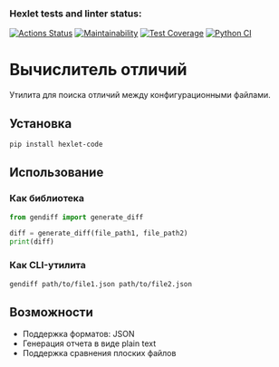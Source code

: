 ### Hexlet tests and linter status:
[![Actions Status](https://github.com/shtoporrr/python-project-50/actions/workflows/hexlet-check.yml/badge.svg)](https://github.com/shtoporrr/python-project-50/actions)
[![Maintainability](https://qlty.sh/gh/shtoporrr/projects/python-project-50/maintainability)](https://qlty.sh/gh/shtoporrr/projects/python-project-50/maintainability)
[![Test Coverage](https://qlty.sh/gh/shtoporrr/projects/python-project-50/test_coverage)](https://qlty.sh/gh/shtoporrr/projects/python-project-50/test_coverage)
[![Python CI](https://github.com/shtoporrr/python-project-50/actions/workflows/python-ci.yml/badge.svg)](https://github.com/shtoporrr/python-project-50/actions/workflows/python-ci.yml)

# Вычислитель отличий

Утилита для поиска отличий между конфигурационными файлами.

## Установка

```bash
pip install hexlet-code
```

## Использование

### Как библиотека

```python
from gendiff import generate_diff

diff = generate_diff(file_path1, file_path2)
print(diff)
```

### Как CLI-утилита

```bash
gendiff path/to/file1.json path/to/file2.json
```

## Возможности

- Поддержка форматов: JSON
- Генерация отчета в виде plain text
- Поддержка сравнения плоских файлов